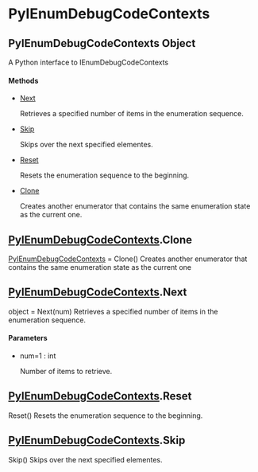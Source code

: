 # PyIEnumDebugCodeContexts


## PyIEnumDebugCodeContexts Object

A Python interface to IEnumDebugCodeContexts

#### Methods

  - [Next](PyIEnumDebugCodeContexts.md#pyienumdebugcodecontextsnext)

    Retrieves a specified number of items in the enumeration sequence\.&nbsp;

  - [Skip](PyIEnumDebugCodeContexts.md#pyienumdebugcodecontextsskip)

    Skips over the next specified elementes\.&nbsp;

  - [Reset](PyIEnumDebugCodeContexts.md#pyienumdebugcodecontextsreset)

    Resets the enumeration sequence to the beginning\.&nbsp;

  - [Clone](PyIEnumDebugCodeContexts.md#pyienumdebugcodecontextsclone)

    Creates another enumerator that contains the same enumeration state as the current one\.&nbsp;


## [PyIEnumDebugCodeContexts](PyIEnumDebugCodeContexts.md#pyienumdebugcodecontexts)\.Clone

[PyIEnumDebugCodeContexts](PyIEnumDebugCodeContexts.md#pyienumdebugcodecontexts) = Clone\(\)
Creates another enumerator that contains the same enumeration state as the current one


## [PyIEnumDebugCodeContexts](PyIEnumDebugCodeContexts.md#pyienumdebugcodecontexts)\.Next

object = Next\(num\)
Retrieves a specified number of items in the enumeration sequence\.

#### Parameters

  - num=1 : int

    Number of items to retrieve\.


## [PyIEnumDebugCodeContexts](PyIEnumDebugCodeContexts.md#pyienumdebugcodecontexts)\.Reset

Reset\(\)
Resets the enumeration sequence to the beginning\.


## [PyIEnumDebugCodeContexts](PyIEnumDebugCodeContexts.md#pyienumdebugcodecontexts)\.Skip

Skip\(\)
Skips over the next specified elementes\.